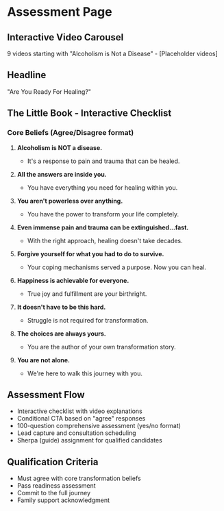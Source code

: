 # Assessment Page

## Interactive Video Carousel
9 videos starting with "Alcoholism is Not a Disease" - [Placeholder videos]

## Headline
"Are You Ready For Healing?"

## The Little Book - Interactive Checklist

### Core Beliefs (Agree/Disagree format)
1. **Alcoholism is NOT a disease.**
   - It's a response to pain and trauma that can be healed.

2. **All the answers are inside you.**
   - You have everything you need for healing within you.

3. **You aren't powerless over anything.**
   - You have the power to transform your life completely.

4. **Even immense pain and trauma can be extinguished…fast.**
   - With the right approach, healing doesn't take decades.

5. **Forgive yourself for what you had to do to survive.**
   - Your coping mechanisms served a purpose. Now you can heal.

6. **Happiness is achievable for everyone.**
   - True joy and fulfillment are your birthright.

7. **It doesn't have to be this hard.**
   - Struggle is not required for transformation.

8. **The choices are always yours.**
   - You are the author of your own transformation story.

9. **You are not alone.**
   - We're here to walk this journey with you.

## Assessment Flow
- Interactive checklist with video explanations
- Conditional CTA based on "agree" responses
- 100-question comprehensive assessment (yes/no format)
- Lead capture and consultation scheduling
- Sherpa (guide) assignment for qualified candidates

## Qualification Criteria
- Must agree with core transformation beliefs
- Pass readiness assessment
- Commit to the full journey
- Family support acknowledgment